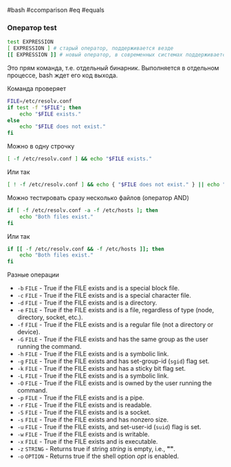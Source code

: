 #bash #ccomparison #eq #equals 

### Оператор test
```sh
test EXPRESSION
[ EXPRESSION ] # старый оператор, поддерживается везде
[[ EXPRESSION ]] # новый оператор, в современных системах поддерживается нормально
```
Это прям команда, т.е. отдельный бинарник. Выполняется в отдельном процессе, bash ждет его код выхода.

Команда проверяет
```bash
FILE=/etc/resolv.conf
if test -f "$FILE"; then
    echo "$FILE exists."
else 
    echo "$FILE does not exist."
fi
```
Можно в одну строчку
``` bash
[ -f /etc/resolv.conf ] && echo "$FILE exists."
```
Или так
``` bash
[ ! -f /etc/resolv.conf ] && echo { "$FILE does not exist." } || echo "$FILE exists." 
```
Можно тестировать сразу несколько файлов (оператор AND)
```sh
if [ -f /etc/resolv.conf -a -f /etc/hosts ]; then
    echo "Both files exist."
fi
```

Или так

```sh
if [[ -f /etc/resolv.conf && -f /etc/hosts ]]; then
    echo "Both files exist."
fi
```

Разные операции
-   `-b` `FILE` - True if the FILE exists and is a special block file.
-   `-c` `FILE` - True if the FILE exists and is a special character file.
-   `-d` `FILE` - True if the FILE exists and is a directory.
-   `-e` `FILE` - True if the FILE exists and is a file, regardless of type (node, directory, socket, etc.).
-   `-f` `FILE` - True if the FILE exists and is a regular file (not a directory or device).
-   `-G` `FILE` - True if the FILE exists and has the same group as the user running the command.
-   `-h` `FILE` - True if the FILE exists and is a symbolic link.
-   `-g` `FILE` - True if the FILE exists and has set-group-id (`sgid`) flag set.
-   `-k` `FILE` - True if the FILE exists and has a sticky bit flag set.
-   `-L` `FILE` - True if the FILE exists and is a symbolic link.
-   `-O` `FILE` - True if the FILE exists and is owned by the user running the command.
-   `-p` `FILE` - True if the FILE exists and is a pipe.
-   `-r` `FILE` - True if the FILE exists and is readable.
-   `-S` `FILE` - True if the FILE exists and is a socket.
-   `-s` `FILE` - True if the FILE exists and has nonzero size.
-   `-u` `FILE` - True if the FILE exists, and set-user-id (`suid`) flag is set.
-   `-w` `FILE` - True if the FILE exists and is writable.
-   `-x` `FILE` - True if the FILE exists and is executable.
-   `-z` `STRING` - Returns true if string _string_ is empty, i.e., **""**.
-   `-o` `OPTION` - Returns true if the shell option _opt_ is enabled.